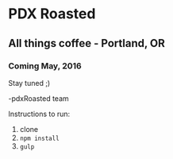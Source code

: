 # PDX Roasted
## All things coffee - Portland, OR
### Coming May, 2016
Stay tuned ;)

-pdxRoasted team

Instructions to run:
1. clone
2. `npm install`
3. `gulp`
